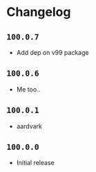 # Changelog

## `100.0.7`

- Add dep on v99 package

## `100.0.6`

- Me too..

## `100.0.1`

- aardvark

## `100.0.0`

- Initial release
